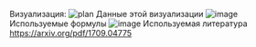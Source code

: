 Визуализация:
![plan](https://github.com/user-attachments/assets/269e9710-f8cb-420f-9b2f-74ea9838cee1)
Данные этой визуализации
![image](https://github.com/user-attachments/assets/16d6aea7-424c-49e9-b94e-95c6360205b9)
Используемые формулы
![image](https://github.com/user-attachments/assets/41a22281-b0e6-4e0a-ab31-0e48e2163330)
Используемая литература
https://arxiv.org/pdf/1709.04775

